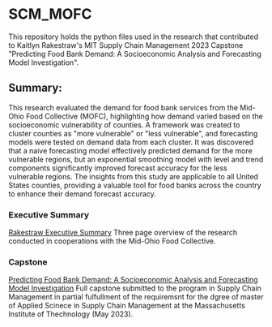 # SCM_MOFC
This repository holds the python files used in the research that contributed to Kaitlyn Rakestraw's MIT Supply Chain Management 2023 Capstone "Predicting Food Bank Demand: A Socioeconomic Analysis and Forecasting Model Investigation".

## Summary: 
This research evaluated the demand for food bank services from the Mid-Ohio Food Collective
(MOFC), highlighting how demand varied based on the socioeconomic vulnerability of counties. A framework was
created to cluster counties as "more vulnerable" or "less vulnerable", and forecasting models were tested on
demand data from each cluster. It was discovered that a naive forecasting model effectively predicted demand for
the more vulnerable regions, but an exponential smoothing model with level and trend components significantly
improved forecast accuracy for the less vulnerable regions. The insights from this study are applicable to all
United States counties, providing a valuable tool for food banks across the country to enhance their demand
forecast accuracy.

### Executive Summary
[Rakestraw Executive Summary](https://github.com/MIT-HSCL/SCM_MOFC/blob/main/Rakestraw%20Executive%20Summary_final.pdf)
Three page overview of the research conducted in cooperations with the Mid-Ohio Food Collective.

### Capstone
[Predicting Food Bank Demand: A Socioeconomic Analysis and Forecasting Model Investigation](https://github.com/MIT-HSCL/SCM_MOFC/blob/main/Rakestraw_Capstone_Final.pdf)
Full capstone submitted to the program in Supply Chain Management in partial fulfullment of the requiremsnt for the dgree of master of Applied Scinece in Supply Chain Management at the Massachusetts Institute of Thechnology (May 2023).
